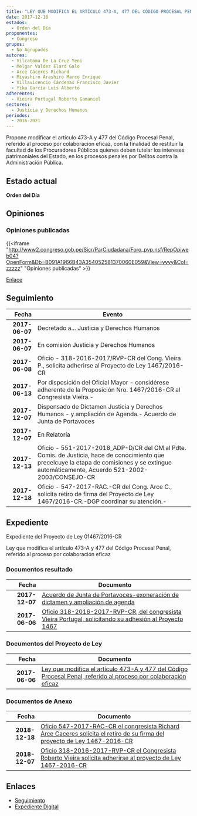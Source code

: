 ```yaml
---
title: "LEY QUE MODIFICA EL ARTÍCULO 473-A, 477 DEL CÓDIGO PROCESAL PENAL REFERIDO AL PROCESO POR COLABORACIÓN EFICAZ"
date: 2017-12-18
estados: 
  - Orden del Día
proponentes: 
  - Congreso
grupos: 
  - No Agrupados
autores: 
  - Vilcatoma De La Cruz Yeni
  - Melgar Valdez Elard Galo
  - Arce Cáceres Richard
  - Miyashiro Arashiro Marco Enrique
  - Villavicencio Cárdenas Francisco Javier
  - Yika García Luis Alberto
adherentes: 
  - Vieira Portugal Roberto Gamaniel
sectores: 
  - Justicia y Derechos Humanos
periodos: 
  - 2016-2021
---
```


Propone modificar el artículo 473-A y 477 del Código Procesal Penal, referido al proceso por colaboración eficaz, con la finalidad de restituir la facultad de los Procuradores Públicos quienes deben tutelar los intereses patrimoniales del Estado, en los procesos penales por Delitos contra la Administración Pública.


## Estado actual

**Orden del Día**

## Opiniones

### Opiniones publicadas

{{<iframe "http://www2.congreso.gob.pe/Sicr/ParCiudadana/Foro_pvp.nsf/RepOpiweb04?OpenForm&Db=B091A1966B43A354052581370060E059&View=yyyy&Col=zzzzz" "Opiniones publicadas" >}}

[Enlace](http://www2.congreso.gob.pe/Sicr/ParCiudadana/Foro_pvp.nsf/RepOpiweb04?OpenForm&Db=B091A1966B43A354052581370060E059&View=yyyy&Col=zzzzz)

## Seguimiento

| Fecha | Evento |
|------:|--------|
| **2017-06-07** | Decretado a... Justicia y Derechos Humanos|
| **2017-06-07** | En comisión Justicia y Derechos Humanos|
| **2017-06-08** | Oficio - 318-2016-2017/RVP-CR del Cong. Vieira P., solicita adherirse al Proyecto de Ley 1467/2016-CR|
| **2017-06-13** | Por disposición del Oficial Mayor - considérese adherente de la Proposición Nro. 1467/2016-CR al Congresista Vieira.-|
| **2017-12-07** | Dispensado de Dictamen Justicia y Derechos Humanos - y ampliación de Agenda.- Acuerdo de Junta de Portavoces|
| **2017-12-07** | En Relatoría|
| **2017-12-13** | Oficio - 551-2017-2018_ADP-D/CR del OM al Pdte. Comis. de Justicia, hace de conocimiento que precelcuye la etapa de comisiones y se extingue automáticamente, Acuerdo 521-2002-2003/CONSEJO-CR|
| **2017-12-18** | Oficio - 547-2017-RAC.-CR del Cong. Arce C., solicita retiro de firma del Proyecto de Ley 1467/2016-CR.-DGP coordinar su atención.-|


## Expediente

Expediente del Proyecto de Ley 01467/2016-CR

Ley que modifica el artículo 473-A y 477 del Código Procesal Penal, referido al proceso por colaboración eficaz


### Documentos resultado

| Fecha | Documento |
|------:|--------|
| **2017-12-07** | [Acuerdo de Junta de Portavoces-exoneración de dictamen y ampliación de agenda](http://www.leyes.congreso.gob.pe/Documentos/2016_2021/Acuerdos/Junta_Portavoces/AJP0146720171207.pdf) |
| **2017-06-06** | [Oficio 318-2016-2017-RVP-CR, del congresista Vieira Portugal, solicitando su adhesión al Proyecto 1467](http://www.leyes.congreso.gob.pe/Documentos/2016_2021/Adhesiones/Proyectos_de_Ley/OFICIO-318-2016-2017-RVP-CR.pdf) |

### Documentos del Proyecto de Ley

| Fecha | Documento |
|------:|--------|
| **2017-06-06** | [Ley que modifica el artículo 473-A y 477 del Código Procesal Penal, referido al proceso por colaboración eficaz](http://www.leyes.congreso.gob.pe/Documentos/2016_2021/Proyectos_de_Ley_y_de_Resoluciones_Legislativas/PL0146720170606..pdf) |

### Documentos de Anexo

| Fecha | Documento |
|------:|--------|
| **2018-12-18** | [Oficio 547-2017-RAC-CR el congresista Richard Arce Caceres solicita el retiro de su firma del proyecto de Ley 1467-2016-CR](http://www.leyes.congreso.gob.pe/Documentos/2016_2021/Retiro_de_Firmas/Proyectos/OFICIO-547-2017-RAC-CR.pdf) |
| **2018-12-07** | [Oficio 318-2016-2017-RVP-CR el Congresista Roberto Vieira solicita adherirse al proyecto de Ley 1467-2016-CR](http://www.leyes.congreso.gob.pe/Documentos/2016_2021/Adhesiones/Proyectos_de_Ley/OFICIO-318-2016-2017-RVP-CR.pdf) |

## Enlaces 

- [Seguimiento](http://www2.congreso.gob.pe/Sicr/TraDocEstProc/CLProLey2016.nsf/f7fff46988ca05b1052578e100829cc7/424508ea1fc7dbf105258137005cd9ad?OpenDocument)
- [Expediente Digital](http://www2.congreso.gob.pehttp://www2.congreso.gob.pe/Sicr/TraDocEstProc/CLProLey2016.nsf/f7fff46988ca05b1052578e100829cc7/424508ea1fc7dbf105258137005cd9ad?OpenDocument&Click=05257FB7005EB655.eb71d0cf91d8294e05256cdf006b5706/$Body/0.1C6C)
